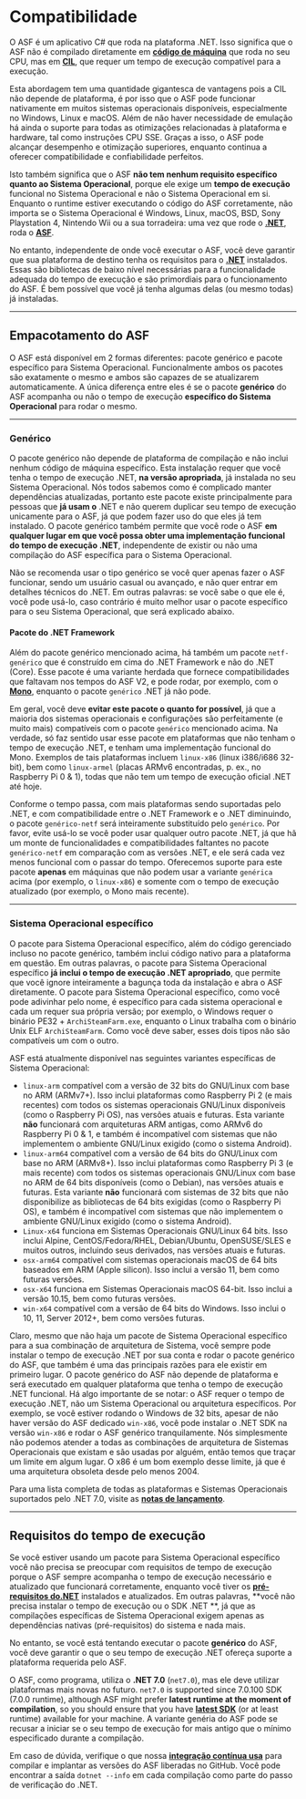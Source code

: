 # Compatibilidade

O ASF é um aplicativo C# que roda na plataforma .NET. Isso significa que o ASF não é compilado diretamente em **[código de máquina](https://pt.wikipedia.org/wiki/C%C3%B3digo_de_m%C3%A1quina)** que roda no seu CPU, mas em **[CIL](https://pt.wikipedia.org/wiki/Common_Intermediate_Language)**, que requer um tempo de execução compatível para a execução.

Esta abordagem tem uma quantidade gigantesca de vantagens pois a CIL não depende de plataforma, é por isso que o ASF pode funcionar nativamente em muitos sistemas operacionais disponíveis, especialmente no Windows, Linux e macOS. Além de não haver necessidade de emulação há ainda o suporte para todas as otimizações relacionadas à plataforma e hardware, tal como instruções CPU SSE. Graças a isso, o ASF pode alcançar desempenho e otimização superiores, enquanto continua a oferecer compatibilidade e confiabilidade perfeitos.

Isto também significa que o ASF **não tem nenhum requisito específico quanto ao Sistema Operacional**, porque ele exige um **tempo de execução** funcional no Sistema Operacional e não o Sistema Operacional em si. Enquanto o runtime estiver executando o código do ASF corretamente, não importa se o Sistema Operacional é Windows, Linux, macOS, BSD, Sony Playstation 4, Nintendo Wii ou a sua torradeira: uma vez que rode o **[.NET](https://dotnet.microsoft.com/download/dotnet)**, roda o **[ASF](https://github.com/JustArchiNET/ArchiSteamFarm/releases/latest)**.

No entanto, independente de onde você executar o ASF, você deve garantir que sua plataforma de destino tenha os requisitos para o **[.NET](https://github.com/dotnet/core/blob/main/Documentation/prereqs.md)** instalados. Essas são bibliotecas de baixo nível necessárias para a funcionalidade adequada do tempo de execução e são primordiais para o funcionamento do ASF. É bem possível que você já tenha algumas delas (ou mesmo todas) já instaladas.

---

## Empacotamento do ASF

O ASF está disponível em 2 formas diferentes: pacote genérico e pacote específico para Sistema Operacional. Funcionalmente ambos os pacotes são exatamente o mesmo e ambos são capazes de se atualizarem automaticamente. A única diferença entre eles é se o pacote **genérico** do ASF acompanha ou não o tempo de execução **específico do Sistema Operacional** para rodar o mesmo.

---

### Genérico

O pacote genérico não depende de plataforma de compilação e não inclui nenhum código de máquina específico. Esta instalação requer que você tenha o tempo de execução .NET, **na versão apropriada**, já instalada no seu Sistema Operacional. Nós todos sabemos como é complicado manter dependências atualizadas, portanto este pacote existe principalmente para pessoas que **já usam o** .NET e não querem duplicar seu tempo de execução unicamente para o ASF, já que podem fazer uso do que eles já tem instalado. O pacote genérico também permite que você rode o ASF **em qualquer lugar em que você possa obter uma implementação funcional do tempo de execução .NET**, independente de existir ou não uma compilação do ASF específica para o Sistema Operacional.

Não se recomenda usar o tipo genérico se você quer apenas fazer o ASF funcionar, sendo um usuário casual ou avançado, e não quer entrar em detalhes técnicos do .NET. Em outras palavras: se você sabe o que ele é, você pode usá-lo, caso contrário é muito melhor usar o pacote específico para o seu Sistema Operacional, que será explicado abaixo.

#### Pacote do .NET Framework

Além do pacote genérico mencionado acima, há também um pacote `netf-genérico` que é construído em cima do .NET Framework e não do .NET (Core). Esse pacote é uma variante herdada que fornece compatibilidades que faltavam nos tempos do ASF V2, e pode rodar, por exemplo, com o **[Mono](https://www.mono-project.com)**, enquanto o pacote `genérico` .NET já não pode.

Em geral, você deve **evitar este pacote o quanto for possível**, já que a maioria dos sistemas operacionais e configurações são perfeitamente (e muito mais) compatíveis com o pacote `genérico` mencionado acima. Na verdade, só faz sentido usar esse pacote em plataformas que não tenham o tempo de execução .NET, e tenham uma implementação funcional do Mono. Exemplos de tais plataformas incluem `linux-x86` (linux i386/i686 32-bit), bem como `linux-armel` (placas ARMv6 encontradas, p. ex., no Raspberry Pi 0 & 1), todas que não tem um tempo de execução oficial .NET até hoje.

Conforme o tempo passa, com mais plataformas sendo suportadas pelo .NET, e com compatibilidade entre o .NET Framework e o .NET diminuindo, o pacote `genérico-netf` será inteiramente substituído pelo `genérico`. Por favor, evite usá-lo se você poder usar qualquer outro pacote .NET, já que hã um monte de funcionalidades e compatibilidades faltantes no pacote `genérico-netf` em comparação com as versões .NET, e ele será cada vez menos funcional com o passar do tempo. Oferecemos suporte para este pacote **apenas** em máquinas que não podem usar a variante `genérica` acima (por exemplo, o `linux-x86`) e somente com o tempo de execução atualizado (por exemplo, o Mono mais recente).

---

### Sistema Operacional específico

O pacote para Sistema Operacional específico, além do código gerenciado incluso no pacote genérico, também inclui código nativo para a plataforma em questão. Em outras palavras, o pacote para Sistema Operacional específico **já inclui o tempo de execução .NET apropriado**, que permite que você ignore inteiramente a bagunça toda da instalação e abra o ASF diretamente. O pacote para Sistema Operacional específico, como você pode adivinhar pelo nome, é específico para cada sistema operacional e cada um requer sua própria versão; por exemplo, o Windows requer o binário PE32 + `ArchiSteamFarm.exe`, enquanto o Linux trabalha com o binário Unix ELF `ArchiSteamFarm`. Como você deve saber, esses dois tipos não são compatíveis um com o outro.

ASF está atualmente disponível nas seguintes variantes específicas de Sistema Operacional:

- `linux-arm` compatível com a versão de 32 bits do GNU/Linux com base no ARM (ARMv7+). Isso inclui plataformas como Raspberry Pi 2 (e mais recentes) com todos os sistemas operacionais GNU/Linux disponíveis (como o Raspberry Pi OS), nas versões atuais e futuras. Esta variante **não** funcionará com arquiteturas ARM antigas, como ARMv6 do Raspberry Pi 0 & 1, e também é incompatível com sistemas que não implementem o ambiente GNU/Linux exigido (como o sistema Android).
- `linux-arm64` compatível com a versão de 64 bits do GNU/Linux com base no ARM (ARMv8+). Isso inclui plataformas como Raspberry Pi 3 (e mais recente) com todos os sistemas operacionais GNU/Linux com base no ARM de 64 bits disponíveis (como o Debian), nas versões atuais e futuras. Esta variante **não** funcionará com sistemas de 32 bits que não disponibilize as bibliotecas de 64 bits exigidas (como o Raspberry Pi OS), e também é incompatível com sistemas que não implementem o ambiente GNU/Linux exigido (como o sistema Android).
- `Linux-x64` funciona em Sistemas Operacionais GNU/Linux 64 bits. Isso inclui Alpine, CentOS/Fedora/RHEL, Debian/Ubuntu, OpenSUSE/SLES e muitos outros, incluindo seus derivados, nas versões atuais e futuras.
- `osx-arm64` compatível com sistemas operacionais macOS de 64 bits baseados em ARM (Apple silicon). Isso inclui a versão 11, bem como futuras versões.
- `osx-x64` funciona em Sistemas Operacionais macOS 64-bit. Isso inclui a versão 10.15, bem como futuras versões.
- `win-x64` compatível com a versão de 64 bits do Windows. Isso inclui o 10, 11, Server 2012+, bem como versões futuras.

Claro, mesmo que não haja um pacote de Sistema Operacional específico para a sua combinação de arquitetura de Sistema, você sempre pode instalar o tempo de execução .NET por sua conta e rodar o pacote genérico do ASF, que também é uma das principais razões para ele existir em primeiro lugar. O pacote genérico do ASF não depende de plataforma e será executado em qualquer plataforma que tenha o tempo de execução .NET funcional. Há algo importante de se notar: o ASF requer o tempo de execução .NET, não um Sistema Operacional ou arquitetura específicos. Por exemplo, se você estiver rodando o Windows de 32 bits, apesar de não haver versão do ASF dedicado `win-x86`, você pode instalar o .NET SDK na versão `win-x86` e rodar o ASF genérico tranquilamente. Nós simplesmente não podemos atender a todas as combinações de arquitetura de Sistemas Operacionais que existam e são usadas por alguém, então temos que traçar um limite em algum lugar. O x86 é um bom exemplo desse limite, já que é uma arquitetura obsoleta desde pelo menos 2004.

Para uma lista completa de todas as plataformas e Sistemas Operacionais suportados pelo .NET 7.0, visite as **[notas de lançamento](https://github.com/dotnet/core/blob/main/release-notes/7.0/supported-os.md)**.

---

## Requisitos do tempo de execução

Se você estiver usando um pacote para Sistema Operacional específico você não precisa se preocupar com requisitos de tempo de execução porque o ASF sempre acompanha o tempo de execução necessário e atualizado que funcionará corretamente, enquanto você tiver os **[pré-requisitos do.NET](https://github.com/dotnet/core/blob/main/Documentation/prereqs.md)** instalados e atualizados. Em outras palavras, **você não precisa instalar o tempo de execução ou o SDK .NET **, já que as compilações específicas de Sistema Operacional exigem apenas as dependências nativas (pré-requisitos) do sistema e nada mais.

No entanto, se você está tentando executar o pacote **genérico** do ASF, você deve garantir o que o seu tempo de execução .NET ofereça suporte a plataforma requerida pelo ASF.

O ASF, como programa, utiliza o **.NET 7.0** (`net7.0`), mas ele deve utilizar plataformas mais novas no futuro. `net7.0` is supported since 7.0.100 SDK (7.0.0 runtime), although ASF might prefer **latest runtime at the moment of compilation**, so you should ensure that you have **[latest SDK](https://dotnet.microsoft.com/download)** (or at least runtime) available for your machine. A variante genéria do ASF pode se recusar a iniciar se o seu tempo de execução for mais antigo que o mínimo especificado durante a compilação.

Em caso de dúvida, verifique o que nossa **[integração contínua usa](https://github.com/JustArchiNET/ArchiSteamFarm/actions/workflows/publish.yml?query=branch%3Amain)** para compilar e implantar as versões do ASF liberadas no GitHub. Você pode encontrar a saída `dotnet --info` em cada compilação como parte do passo de verificação do .NET.